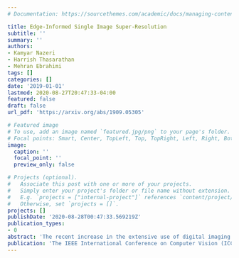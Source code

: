 ```yaml
---
# Documentation: https://sourcethemes.com/academic/docs/managing-content/

title: Edge-Informed Single Image Super-Resolution
subtitle: ''
summary: ''
authors:
- Kamyar Nazeri
- Harrish Thasarathan
- Mehran Ebrahimi
tags: []
categories: []
date: '2019-01-01'
lastmod: 2020-08-27T20:47:33-04:00
featured: false
draft: false
url_pdf: 'https://arxiv.org/abs/1909.05305'

# Featured image
# To use, add an image named `featured.jpg/png` to your page's folder.
# Focal points: Smart, Center, TopLeft, Top, TopRight, Left, Right, BottomLeft, Bottom, BottomRight.
image:
  caption: ''
  focal_point: ''
  preview_only: false

# Projects (optional).
#   Associate this post with one or more of your projects.
#   Simply enter your project's folder or file name without extension.
#   E.g. `projects = ["internal-project"]` references `content/project/deep-learning/index.md`.
#   Otherwise, set `projects = []`.
projects: []
publishDate: '2020-08-28T00:47:33.569219Z'
publication_types:
- 0
abstract: 'The recent increase in the extensive use of digital imaging technologies has brought with it a simultaneous demand for higher-resolution images. We develop a novel edge-informed approach to single image super-resolution (SISR). The SISR problem is reformulated as an image inpainting task. We use a two-stage inpainting model as a baseline for super-resolution and show its effectiveness for different scale factors (x2, x4, x8) compared to basic interpolation schemes. This model is trained using a joint optimization of image contents (texture and color) and structures (edges). Quantitative and qualitative comparisons are included and the proposed model is compared with current state-of-the-art techniques. We show that our method of decoupling structure and texture reconstruction improves the quality of the final reconstructed high-resolution image.'
publication: 'The IEEE International Conference on Computer Vision (ICCV) Workshops, 2019'
---
```


